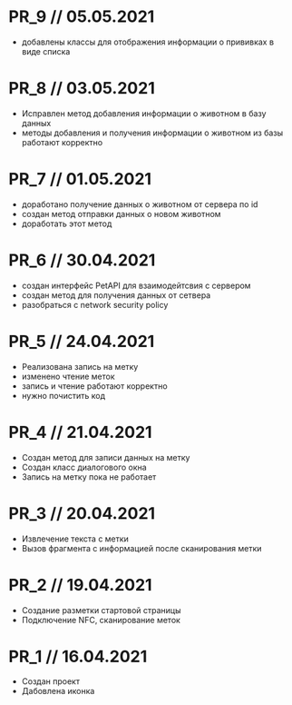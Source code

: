 # PR_9 // 05.05.2021

- добавлены классы для отображения информации о прививках в виде списка

# PR_8 // 03.05.2021

- Исправлен метод добавления информации о животном в базу данных
- методы добавления и получения информации о животном из базы работают корректно

# PR_7 // 01.05.2021

- доработано получение данных о животном от сервера по id
- создан метод отправки данных о новом животном
- доработать этот метод

# PR_6 // 30.04.2021

- создан интерфейс PetAPI для взаимодейтсвия с сервером
- создан метод для получения данных от сетвера
- разобраться с network security policy

# PR_5 // 24.04.2021

- Реализована запись на метку
- изменено чтение меток
- запись и чтение работают корректно
- нужно почистить код

# PR_4 // 21.04.2021

- Создан метод для записи данных на метку
- Создан класс диалогового окна
- Запись на метку пока не работает

# PR_3 // 20.04.2021

- Извлечение текста с метки
- Вызов фрагмента с информацией после сканирования метки

# PR_2 // 19.04.2021

- Создание разметки стартовой страницы
- Подключение NFC, сканирование меток

# PR_1 // 16.04.2021

- Создан проект
- Дабовлена иконка